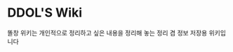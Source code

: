 <!-- TITLE: Home -->
<!-- SUBTITLE: 똘창의 위키 입니다 -->

# DDOL'S Wiki

똘창 위키는 개인적으로 정리하고 싶은 내용을 정리해 놓는 정리 겸 정보 저장용 위키입니다

